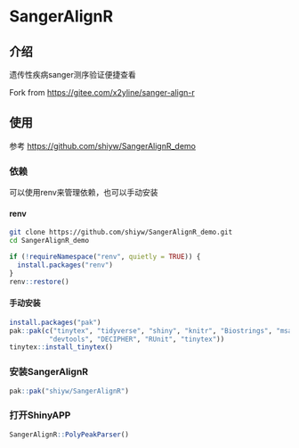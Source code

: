 # SangerAlignR

## 介绍
遗传性疾病sanger测序验证便捷查看

Fork from https://gitee.com/x2yline/sanger-align-r

## 使用
参考 https://github.com/shiyw/SangerAlignR_demo

### 依赖
可以使用renv来管理依赖，也可以手动安装

#### renv
```bash
git clone https://github.com/shiyw/SangerAlignR_demo.git
cd SangerAlignR_demo
```

```r
if (!requireNamespace("renv", quietly = TRUE)) {
  install.packages("renv")
}
renv::restore()
```

#### 手动安装
```r
install.packages("pak")
pak::pak(c("tinytex", "tidyverse", "shiny", "knitr", "Biostrings", "msa", "msaR", "sangerseqR",
          "devtools", "DECIPHER", "RUnit", "tinytex"))
tinytex::install_tinytex()
```

### 安装SangerAlignR
```r
pak::pak("shiyw/SangerAlignR")
```

### 打开ShinyAPP
```r
SangerAlignR::PolyPeakParser()
```

